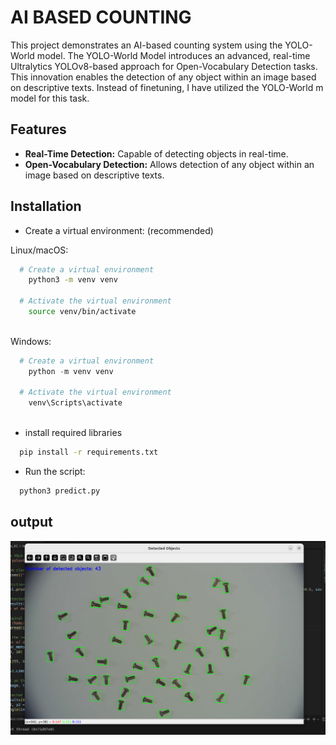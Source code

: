 # AI BASED COUNTING
This project demonstrates an AI-based counting system using the YOLO-World model. The YOLO-World Model introduces an advanced, real-time Ultralytics YOLOv8-based approach for Open-Vocabulary Detection tasks. This innovation enables the detection of any object within an image based on descriptive texts. Instead of finetuning, I have utilized the YOLO-World m model for this task.

## Features
- **Real-Time Detection:** Capable of detecting objects in real-time.
- **Open-Vocabulary Detection:** Allows detection of any object within an image based on descriptive texts.

## Installation

- Create a virtual environment: (recommended)

Linux/macOS:

```bash
  # Create a virtual environment
    python3 -m venv venv

  # Activate the virtual environment
    source venv/bin/activate
  
```

 Windows:

```powershell
  # Create a virtual environment
    python -m venv venv

  # Activate the virtual environment
    venv\Scripts\activate
  
```

- install required libraries

```bash
  pip install -r requirements.txt
```

- Run the script:

```bash
  python3 predict.py
```

## output


![Output Example](https://github.com/Anandukc/CountingChallenge/blob/main/Anandu_KC/AI/ss_with_AI.png)






